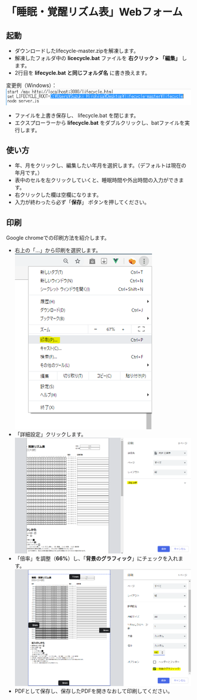 # 「睡眠・覚醒リズム表」Webフォーム

## 起動

* ダウンロードしたlifecycle-master.zipを解凍します。
* 解凍したフォルダ中の **licecycle.bat** ファイルを **右クリック > 「編集」** します。
* 2行目を **lifecycle.bat と同じフォルダ名** に書き換えます。

変更例（Windows）：
![](./img/c5.PNG)

* ファイルを上書き保存し、 lifecycle.bat を閉じます。
* エクスプローラーから **lifecycle.bat** をダブルクリックし、batファイルを実行します。

## 使い方
* 年、月をクリックし、編集したい年月を選択します。（デフォルトは現在の年月です。）
* 表中のセルを左クリックしていくと、睡眠時間や外出時間の入力ができます。
* 右クリックした欄は空欄になります。
* 入力が終わったら必ず「**保存**」 ボタンを押してください。

## 印刷
Google chromeでの印刷方法を紹介します。

* 右上の「…」から印刷を選択します。
![](./img/c1.PNG)
* 「詳細設定」クリックします。
![](./img/c2.PNG)
* 「倍率」を調整（**66%**）し、「**背景のグラフィック**」にチェックを入れます。
![](./img/c3.PNG)
* PDFとして保存し、保存したPDFを開きなおして印刷してください。